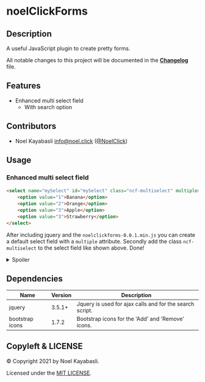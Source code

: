 # noelClickForms
## Description
A useful JavaScript plugin to create pretty forms.

All notable changes to this project will be documented in the **[Changelog](CHANGELOG.md)** file.

## Features
- Enhanced multi select field
    - With search option

## Contributors
- Noel Kayabasli <info@noel.click> ([@NoelClick](https://github.com/NoelClick))

## Usage
### Enhanced multi select field
```html
<select name="mySelect" id="mySelect" class="ncf-multiselect" multiple>
    <option value="1">Banana</option>
    <option value="2">Orange</option>
    <option value="3">Apple</option>
    <option value="3">Strawberry</option>
</select>
```
After including jquery and the `noelclickforms-0.0.1.min.js` you can create a default select field with a `multiple` attribute. Secondly add the class `ncf-multiselect` to the select field like shown above. Done!

<details>
<summary>Spoiler</summary>

![noelClickForms Multi Select](Public/Images/noelClickForms-multiselect.png "noelClickForms multi select example")

</details>

## Dependencies
| Name            | Version | Description                                              |
|-----------------|---------|----------------------------------------------------------|
| jquery          | 3.5.1+  | Jquery is used for ajax calls and for the search script. |
| bootstrap icons | 1.7.2   | Bootstrap icons for the 'Add' and 'Remove' icons.        |


## Copyleft & LICENSE
© Copyright 2021 by Noel Kayabasli.

Licensed under the [MIT LICENSE](LICENSE).